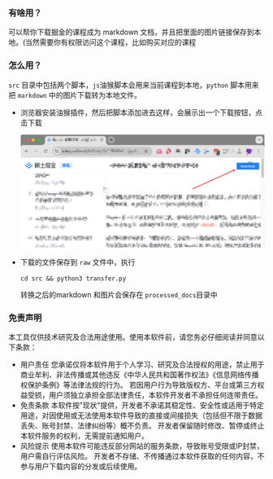 ### 有啥用？

可以帮你下载掘金的课程成为 markdown 文档，并且把里面的图片链接保存到本地。(当然需要你有权限访问这个课程，比如购买对应的课程

### 怎么用？

`src` 目录中包括两个脚本，`js`油猴脚本会用来当前课程到本地，`python` 脚本用来把 `markdown` 中的图片下载转为本地文件。

- 浏览器安装油猴插件，然后把脚本添加进去这样，会展示出一个下载按钮，点击下载

  ![image](./img/image.png)

- 下载的文件保存到 `raw` 文件中，执行

  ```
  cd src && python3 transfer.py
  ```
  转换之后的markdown 和图片会保存在 `processed_docs`目录中

### 免责声明
本工具仅供技术研究及合法用途使用。使用本软件前，请您务必仔细阅读并同意以下条款：
- 用户责任
您承诺仅将本软件用于个人学习、研究及合法授权的用途，禁止用于商业牟利、非法传播或其他违反《中华人民共和国著作权法》《信息网络传播权保护条例》等法律法规的行为。
若因用户行为导致版权方、平台或第三方权益受损，用户须独立承担全部法律责任，本软件开发者不承担任何连带责任。
- 免责条款
本软件按"现状"提供，开发者不承诺其稳定性、安全性或适用于特定用途，对因使用或无法使用本软件导致的直接或间接损失（包括但不限于数据丢失、账号封禁、法律纠纷等）概不负责。
开发者保留随时修改、暂停或终止本软件服务的权利，无需提前通知用户。
- 风险提示
使用本软件可能违反部分网站的服务条款，导致账号受限或IP封禁，用户需自行评估风险。
开发者不存储、不传播通过本软件获取的任何内容，不参与用户下载内容的分发或后续使用。
